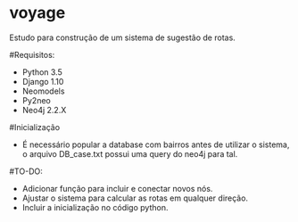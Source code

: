# voyage
Estudo para construção de um sistema de sugestão de rotas.

#Requisitos:

- Python 3.5
- Django 1.10
- Neomodels
- Py2neo
- Neo4j 2.2.X 

#Inicialização

- É necessário popular a database com bairros antes de utilizar o sistema, o arquivo DB_case.txt possui uma query do neo4j para tal.

#TO-DO:

- Adicionar função para incluir e conectar novos nós.
- Ajustar o sistema para calcular as rotas em qualquer direção.
- Incluir a inicialização no código python.
